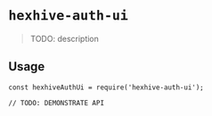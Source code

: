 # `hexhive-auth-ui`

> TODO: description

## Usage

```
const hexhiveAuthUi = require('hexhive-auth-ui');

// TODO: DEMONSTRATE API
```
